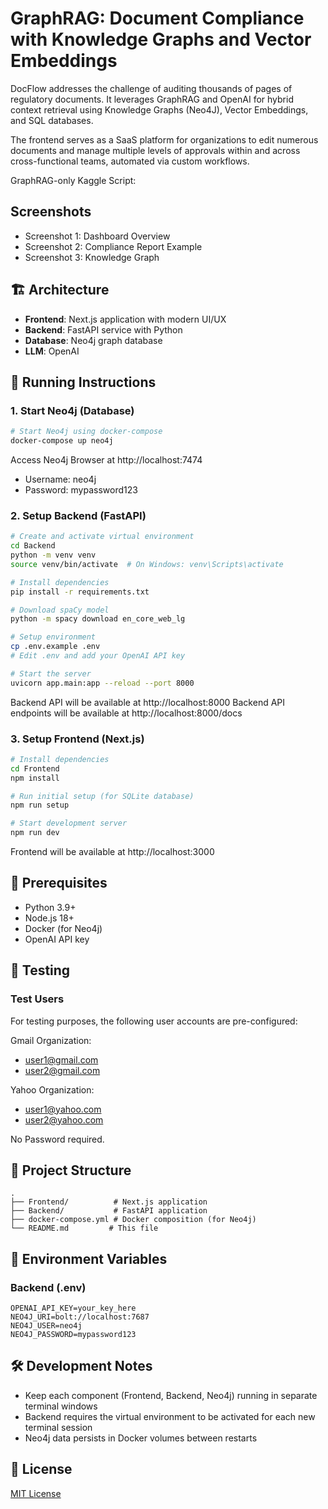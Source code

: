 # GraphRAG: Document Compliance with Knowledge Graphs and Vector Embeddings

DocFlow addresses the challenge of auditing thousands of pages of regulatory documents. It leverages GraphRAG and OpenAI for hybrid context retrieval using Knowledge Graphs (Neo4J), Vector Embeddings, and SQL databases.

The frontend serves as a SaaS platform for organizations to edit numerous documents and manage multiple levels of approvals within and across cross-functional teams, automated via custom workflows.

GraphRAG-only Kaggle Script: 

## Screenshots
- Screenshot 1: Dashboard Overview
- Screenshot 2: Compliance Report Example
- Screenshot 3: Knowledge Graph

## 🏗️ Architecture

- **Frontend**: Next.js application with modern UI/UX
- **Backend**: FastAPI service with Python
- **Database**: Neo4j graph database
- **LLM**: OpenAI

## 🚀 Running Instructions

### 1. Start Neo4j (Database)
```bash
# Start Neo4j using docker-compose
docker-compose up neo4j
```
Access Neo4j Browser at http://localhost:7474
- Username: neo4j
- Password: mypassword123

### 2. Setup Backend (FastAPI)
```bash
# Create and activate virtual environment
cd Backend
python -m venv venv
source venv/bin/activate  # On Windows: venv\Scripts\activate

# Install dependencies
pip install -r requirements.txt

# Download spaCy model
python -m spacy download en_core_web_lg

# Setup environment
cp .env.example .env
# Edit .env and add your OpenAI API key

# Start the server
uvicorn app.main:app --reload --port 8000
```
Backend API will be available at http://localhost:8000
Backend API endpoints will be available at http://localhost:8000/docs

### 3. Setup Frontend (Next.js)
```bash
# Install dependencies
cd Frontend
npm install

# Run initial setup (for SQLite database)
npm run setup

# Start development server
npm run dev
```
Frontend will be available at http://localhost:3000

## 📝 Prerequisites

- Python 3.9+
- Node.js 18+
- Docker (for Neo4j)
- OpenAI API key

## 🧪 Testing

### Test Users
For testing purposes, the following user accounts are pre-configured:

Gmail Organization:
- user1@gmail.com
- user2@gmail.com

Yahoo Organization:
- user1@yahoo.com
- user2@yahoo.com

No Password required. 

## 📁 Project Structure

```
.
├── Frontend/          # Next.js application
├── Backend/           # FastAPI application
├── docker-compose.yml # Docker composition (for Neo4j)
└── README.md         # This file
```

## 🔐 Environment Variables

### Backend (.env)
```
OPENAI_API_KEY=your_key_here
NEO4J_URI=bolt://localhost:7687
NEO4J_USER=neo4j
NEO4J_PASSWORD=mypassword123
```

## 🛠️ Development Notes

- Keep each component (Frontend, Backend, Neo4j) running in separate terminal windows
- Backend requires the virtual environment to be activated for each new terminal session
- Neo4j data persists in Docker volumes between restarts

## 📝 License

[MIT License](LICENSE)

